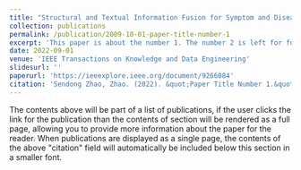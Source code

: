 ```yaml
---
title: "Structural and Textual Information Fusion for Symptom and Disease Representation Learnig"
collection: publications
permalink: /publication/2009-10-01-paper-title-number-1
excerpt: 'This paper is about the number 1. The number 2 is left for future work.'
date: 2022-09-01
venue: 'IEEE Transactions on Knowledge and Data Engineering'
slidesurl: ''
paperurl: 'https://ieeexplore.ieee.org/document/9266084'
citation: 'Sendong Zhao, Zhao. (2022). &quot;Paper Title Number 1.&quot; <i>Journal 1</i>. 34(9).'
---
```


The contents above will be part of a list of publications, if the user clicks the link for the publication than the contents of section will be rendered as a full page, allowing you to provide more information about the paper for the reader. When publications are displayed as a single page, the contents of the above "citation" field will automatically be included below this section in a smaller font.
